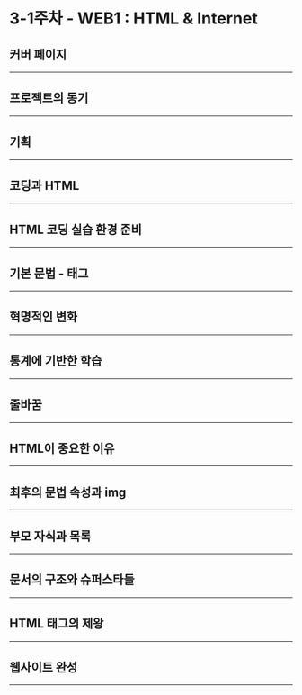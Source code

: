 # 3-1주차 - WEB1 : HTML & Internet

## 커버 페이지


---------------------------------


## 프로젝트의 동기


---------------------------------


## 기획


---------------------------------


## 코딩과 HTML


---------------------------------


## HTML 코딩 실습 환경 준비


---------------------------------


## 기본 문법 - 태그


---------------------------------


## 혁명적인 변화


---------------------------------


## 통계에 기반한 학습


---------------------------------


## 줄바꿈


---------------------------------


## HTML이 중요한 이유


---------------------------------


## 최후의 문법 속성과 img


---------------------------------


## 부모 자식과 목록


---------------------------------


## 문서의 구조와 슈퍼스타들


---------------------------------


## HTML 태그의 제왕


---------------------------------


## 웹사이트 완성


---------------------------------

